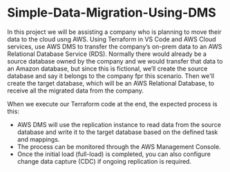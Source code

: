 # Simple-Data-Migration-Using-DMS
In this project we will be assisting a company who is planning to move their data to the cloud usng AWS. Using Terraform in VS Code and AWS Cloud services, use AWS DMS to transfer the company’s on-prem data to an AWS Relational Database Service (RDS). 
Normally there would already be a source database owned by the company and we would  transfer that data to an Amazon database, but since this is fictional, we’ll create the source database and say it belongs to the company fpr this scenario. Then we'll create the target database, which will be an AWS Relational Database, to receive all the migrated data from the company. 

When we execute our Terraform code at the end, the expected process is this:
  - AWS DMS will use the replication instance to read data from the source database and write it to the target database based on the defined task and mappings.
  - The process can be monitored through the AWS Management Console.
  - Once the initial load (full-load) is completed, you can also configure change data capture (CDC) if ongoing replication is required.
